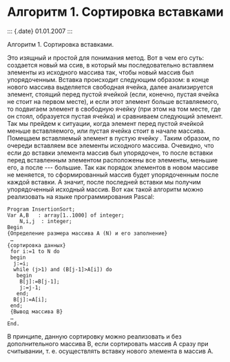 Алгоритм 1. Сортировка вставками
================================

::: {.date}
01.01.2007
:::

Алгоритм 1. Сортировка вставками.

Это изящный и простой для понимания метод. Вот в чем его суть: создается
новый ма ссив, в который мы последовательно вставляем элементы из
исходного массива так, чтобы новый массив был упорядоченным. Вставка
происходит следующим образом: в конце нового массива выделяется
свободная ячейка, далее анализируется элемент, стоящий перед пустой
ячейкой (если, конечно, пустая ячейка не стоит на первом месте), и если
этот элемент больше вставляемого, то подвигаем элемент в свободную
ячейку (при этом на том месте, где он стоял, образуется пустая ячейка) и
сравниваем следующий элемент. Так мы прейдем к ситуации, когда элемент
перед пустой ячейкой меньше вставляемого, или пустая ячейка стоит в
начале массива. Помещаем вставляемый элемент в пустую ячейку . Таким
образом, по очереди вставляем все элементы исходного массива. Очевидно,
что если до вставки элемента массив был упорядочен, то после вставки
перед вставленным элементом расположены все элементы, меньшие его, а
после --- большие. Так как порядок элементов в новом массиве не
меняется, то сформированный массив будет упорядоченным после каждой
вставки. А значит, после последней вставки мы получим упорядоченный
исходный массив. Вот как такой алгоритм можно реализовать на языке
программирования Pascal:

    Program InsertionSort;
    Var A,B   : array[1..1000] of integer;
        N,i,j  : integer;
    Begin
    {Определение размера массива A (N) и его заполнение}
     …
    {сортировка данных}
     for i:=1 to N do
     begin
      j:=i;
      while (j>1) and (B[j-1]>A[i]) do
       begin
        B[j]:=B[j-1];
        j:=j-1;
       end;
      B[j]:=A[i];
     end;
     {Вывод массива B}
     …
    End.

В принципе, данную сортировку можно реализовать и без дополнительного
массива B, если сортировать массив A сразу при считывании, т. е.
осуществлять вставку нового элемента в массив A.
